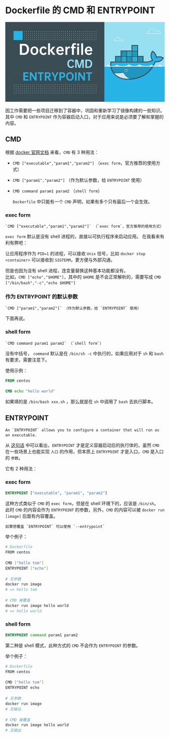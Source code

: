 # Dockerfile 的 CMD 和 ENTRYPOINT

<img src="assets/cover.png">

因工作需要把一些项目迁移到了容器中，巩固和重新学习了镜像构建的一些知识。<br >
其中 `CMD` 和 `ENTRYPOINT` 作为容器启动入口，对于应用来说是必须要了解和掌握的内容。

## CMD

根据 [docker 官网文档](https://docs.docker.com/engine/reference/builder/#cmd) 来看，`CMD` 有 3 种用法：

-   `CMD ["executable","param1","param2"]` （`exec form`，官方推荐的使用方式）
-   `CMD ["param1","param2"]` （作为默认参数，给 `ENTRYPOINT` 使用）
-   `CMD command param1 param2` （`shell form`）

    `Dockerfile` 中只能有一个 `CMD` 声明，如果有多个只有最后一个会生效。

### exec form

    `CMD ["executable","param1","param2"]` （`exec form`，官方推荐的使用方式）

`exec form` 默认是没有 shell 进程的，直接以可执行程序来启动应用。 在我看来有利有弊吧：

让应用程序作为 `PID=1` 的进程，可以接收 `Unix` 信号，比如 `docker stop <container>` 可以接收到 `SIGTERM`，更方便与外部沟通。

但是也因为没有 shell 进程，连变量替换这种基本功能都没有。<br >
比如，`CMD ["echo","$HOME"]`，其中的 `$HOME` 是不会正常解析的，需要写成 `CMD ["/bin/bash","-c","echo $HOME"]`

### 作为 ENTRYPOINT 的默认参数

    `CMD ["param1","param2"]` （作为默认参数，给 `ENTRYPOINT` 使用）

下面再说。

### shell form

    `CMD command param1 param2` （`shell form`）

没有中括号， `command` 默认是在 `/bin/sh -c` 中执行的，如果应用对于 `sh` 和 `bash` 有要求，需要注意下。

使用示例：

```Dockerfile
FROM centos

CMD echo "hello world"
```

如果填的是 `/bin/bash xxx.sh` ，那么就是在 `sh` 中调用了 `bash` 去执行脚本。

## ENTRYPOINT

    An `ENTRYPOINT` allows you to configure a container that will run as an executable.

从 [这句话](https://docs.docker.com/engine/reference/builder/#entrypoint) 中可以看出，`ENTRYPOINT` 才是定义容器启动后的执行体的，虽然 `CMD` 在一些场景上也能实现 `入口` 的作用，但本质上 `ENTRYPOINT` 才是入口，`CMD` 是入口的 `参数`。

它有 2 种用法：

### exec form

```Dockerfile
ENTRYPOINT ["executable", "param1", "param2"]
```

这种方式类似于 `CMD` 的 `exec form`，但是在 shell 环境下的，应该是 `/bin/sh`。<br >
此时 `CMD` 的内容会作为 `ENTRYPOINT` 的参数，另外，`CMD` 的内容可以被 `docker run [image]` 后面有内容覆盖。

    如果想覆盖 `ENTRYPOINT` 可以使用 `--entrypoint`

举个例子：

```bash
# Dockerfile
FROM centos

CMD ["hello tom"]
ENTRYPOINT ["echo"]

# 无参数
docker run image
# => hello tom

# CMD 被覆盖
docker run image hello world
# => hello world
```

### shell form

```Dockerfile
ENTRYPOINT command param1 param2
```

第二种是 shell 模式，此种方式的 `CMD` 不会作为 `ENTRYPOINT` 的参数。

举个例子：

```bash
# Dockerfile
FROM centos

CMD ["hello tom"]
ENTRYPOINT echo

# 无参数
docker run image
# 无输出

# CMD 被覆盖
docker run image hello world
# 无输出
```
